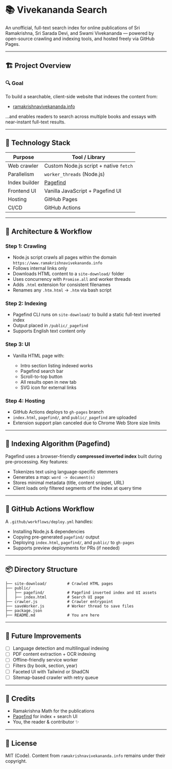# 📚 Vivekananda Search

An unofficial, full-text search index for online publications of Sri Ramakrishna, Sri Sarada Devi, and Swami Vivekananda — powered by open-source crawling and indexing tools, and hosted freely via GitHub Pages.

---

## 🏗 Project Overview

### 🔍 Goal

To build a searchable, client-side website that indexes the content from:

* [ramakrishnavivekananda.info](https://www.ramakrishnavivekananda.info)

...and enables readers to search across multiple books and essays with near-instant full-text results.

---

## 🔧 Technology Stack

| Purpose       | Tool / Library                         |
| ------------- | -------------------------------------- |
| Web crawler   | Custom Node.js script + native `fetch` |
| Parallelism   | `worker_threads` (Node.js)             |
| Index builder | [Pagefind](https://pagefind.app/)      |
| Frontend UI   | Vanilla JavaScript + Pagefind UI       |
| Hosting       | GitHub Pages                           |
| CI/CD         | GitHub Actions                         |

---

## 🧱 Architecture & Workflow

### Step 1: Crawling

* Node.js script crawls all pages within the domain `https://www.ramakrishnavivekananda.info`
* Follows internal links only
* Downloads HTML content to a `site-download/` folder
* Uses concurrency with `Promise.all` and worker threads
* Adds `.html` extension for consistent filenames
* Renames any `.htm.html` → `.htm` via bash script

### Step 2: Indexing

* Pagefind CLI runs on `site-download/` to build a static full-text inverted index
* Output placed in `/public/_pagefind`
* Supports English text content only

### Step 3: UI

* Vanilla HTML page with:

  * Intro section listing indexed works
  * Pagefind search bar
  * Scroll-to-top button
  * All results open in new tab
  * SVG icon for external links

### Step 4: Hosting

* GitHub Actions deploys to `gh-pages` branch
* `index.html`, `pagefind/`, and `public/_pagefind` are uploaded
* Extension support plan canceled due to Chrome Web Store size limits

---

## 🧠 Indexing Algorithm (Pagefind)

Pagefind uses a browser-friendly **compressed inverted index** built during pre-processing. Key features:

* Tokenizes text using language-specific stemmers
* Generates a map: `word -> document(s)`
* Stores minimal metadata (title, content snippet, URL)
* Client loads only filtered segments of the index at query time

---

## 🚀 GitHub Actions Workflow

A `.github/workflows/deploy.yml` handles:

* Installing Node.js & dependencies
* Copying pre-generated `pagefind/` output
* Deploying `index.html`, `pagefind/`, and `public/` to `gh-pages`
* Supports preview deployments for PRs (if needed)

---

## 📦 Directory Structure

```
├── site-download/         # Crawled HTML pages
├── public/
│   ├── pagefind/          # Pagefind inverted index and UI assets
│   ├── index.html         # Search UI page
├── crawler.js             # Crawler entrypoint
├── saveWorker.js          # Worker thread to save files
├── package.json
├── README.md              # You are here
```

---

## 🔮 Future Improvements

* [ ] Language detection and multilingual indexing
* [ ] PDF content extraction + OCR indexing
* [ ] Offline-friendly service worker
* [ ] Filters (by book, section, year)
* [ ] Faceted UI with Tailwind or ShadCN
* [ ] Sitemap-based crawler with retry queue

---

## 📖 Credits

* Ramakrishna Math for the publications
* [Pagefind](https://pagefind.app/) for index + search UI
* You, the reader & contributor ✨

---

## 📜 License

MIT (Code). Content from `ramakrishnavivekananda.info` remains under their copyright.
